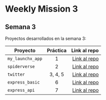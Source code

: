 # Weekly Mission 3
## Semana 3 

Proyectos desarrollados en la semana 3:

| Proyecto | Práctica | Link al repo |
| ------------- |:-------------:| -----:|
|`my_launchx_app`|1|[Link al repo](https://github.com/gomez50057/my_launchx_app/tree/main)|
|`spiderverse`|2|[Link al repo](https://github.com/gomez50057/spiderverse)|
|`twitter`|3, 4, 5|[Link al repo](https://github.com/gomez50057/Twitter)|
|`express_basic`|6|[Link al repo](https://github.com/LaunchX-InnovaccionVirtual/MissionNodeJS)|
|`express_api`|7|[Link al repo](https://github.com/LaunchX-InnovaccionVirtual/MissionNodeJS)|
